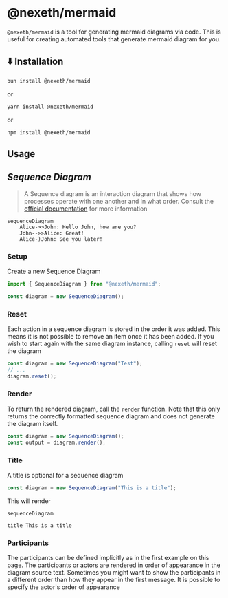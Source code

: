 # @nexeth/mermaid

`@nexeth/mermaid` is a tool for generating mermaid diagrams via code. This is useful for creating automated tools that generate mermaid diagram for you.

## ⬇️ Installation

```bash
bun install @nexeth/mermaid
```

or

```bash
yarn install @nexeth/mermaid
```

or

```bash
npm install @nexeth/mermaid
```

## Usage

## _Sequence Diagram_

> A Sequence diagram is an interaction diagram that shows how processes operate with one another and in what order. Consult the [official documentation](https://mermaid.js.org/syntax/sequenceDiagram.html) for more information

```mermaid
sequenceDiagram
    Alice->>John: Hello John, how are you?
    John-->>Alice: Great!
    Alice-)John: See you later!
```

### Setup

Create a new Sequence Diagram

```ts
import { SequenceDiagram } from "@nexeth/mermaid";

const diagram = new SequenceDiagram();
```

### Reset

Each action in a sequence diagram is stored in the order it was added. This means it is not possible to remove an item once it has been added. If you wish to start again with the same diagram instance, calling `reset` will reset the diagram

```ts
const diagram = new SequenceDiagram("Test");
// ...
diagram.reset();
```

### Render

To return the rendered diagram, call the `render` function. Note that this only returns the correctly formatted sequence diagram and does not generate the diagram itself.

```ts
const diagram = new SequenceDiagram();
const output = diagram.render();
```

### Title

A title is optional for a sequence diagram

```ts
const diagram = new SequenceDiagram("This is a title");
```

This will render

```mermaid
sequenceDiagram

title This is a title
```

### Participants

The participants can be defined implicitly as in the first example on this page. The participants or actors are rendered in order of appearance in the diagram source text. Sometimes you might want to show the participants in a different order than how they appear in the first message. It is possible to specify the actor's order of appearance
